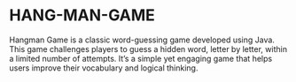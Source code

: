 # HANG-MAN-GAME
Hangman Game is a classic word-guessing game developed using Java. This game challenges players to guess a hidden word, letter by letter, within a limited number of attempts. It’s a simple yet engaging game that helps users improve their vocabulary and logical thinking.
